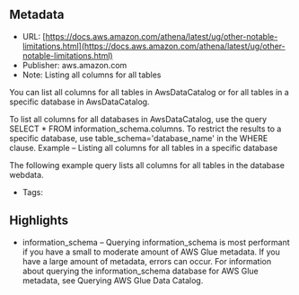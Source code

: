 ## Metadata

* URL: [https://docs.aws.amazon.com/athena/latest/ug/other-notable-limitations.html](https://docs.aws.amazon.com/athena/latest/ug/other-notable-limitations.html)
* Publisher: aws.amazon.com
* Note: Listing all columns for all tables

You can list all columns for all tables in AwsDataCatalog or for all tables in a specific database in AwsDataCatalog.

To list all columns for all databases in AwsDataCatalog, use the query SELECT * FROM information_schema.columns.
To restrict the results to a specific database, use table_schema='database_name' in the WHERE clause.
Example – Listing all columns for all tables in a specific database

The following example query lists all columns for all tables in the database webdata.

* Tags: 

## Highlights

* information_schema – Querying information\_schema is most performant if you have a small to moderate amount of AWS Glue metadata. If you have a large amount of metadata, errors can occur. For information about querying the information\_schema database for AWS Glue metadata, see Querying AWS Glue Data Catalog.
